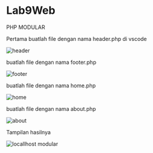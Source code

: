 # Lab9Web

PHP MODULAR

Pertama buatlah file dengan nama header.php di vscode

![header](https://user-images.githubusercontent.com/81820513/121777604-2e3ded80-cbbd-11eb-98fd-959689460c7b.PNG)

buatlah file dengan nama footer.php

![footer](https://user-images.githubusercontent.com/81820513/121777610-326a0b00-cbbd-11eb-9912-3af8489bb312.PNG)

buatlah file dengan nama home.php

![home](https://user-images.githubusercontent.com/81820513/121777614-3564fb80-cbbd-11eb-82b4-e35a5517765e.PNG)

buatlah file dengan nama about.php

![about](https://user-images.githubusercontent.com/81820513/121777615-37c75580-cbbd-11eb-9d84-a9c16db425fb.PNG)

Tampilan hasilnya

![locallhost modular](https://user-images.githubusercontent.com/81820513/121777389-f4b8b280-cbbb-11eb-8c36-6810b3f459ca.PNG)
